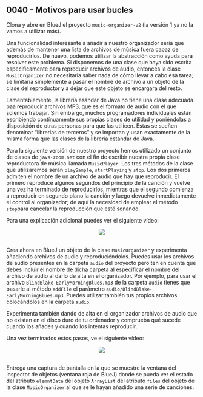 ## 0040 - Motivos para usar bucles

Clona y abre en BlueJ el proyecto `music-organizer-v2` (la versión 1 ya no la vamos a utilizar más).

Una funcionalidad interesante a añadir a nuestro organizador sería que además de mantener una lista de archivos de música fuera capaz de reproducirlos. De nuevo, podemos utilizar la abstracción como ayuda para resolver este problema. Si disponemos de una clase que haya sido escrita especificamente para reproducir archivos de audio, entonces la clase `MusicOrganizer` no necesitaria saber nada de cómo llevar a cabo esa tarea; se limitaría simplemente a pasar el nombre de archivo a un objeto de la clase del reproductor y a dejar que este objeto se encargara del resto.

Lamentablemente, la librería esándar de Java no tiene una clase adecuada paa reproducir archivos MP3, que es el formato de audio con el que solemos trabajar. Sin embargo, muchos programadores individuales están escribiendo contínuamente sus propias clases de utilidad y poniéndolas a disposición de otras personas para que las utilicen. Estas se sueñen denominar “librerias de terceros” y se importan y usan exactamente de la misma forma que las clases de la libreria estándar de Java.

Para la siguiente versión de nuestro proyecto hemos utilizado un conjunto de clases de `java-zoom.net` con el fin de escribir nuestra propia clase reproductora de música llamada `MusicPlayer`. Los tres métodos de la clase que utilizaremos serán `playSample`, `startPlaying` y `stop`. Los dos primeros admiten el nombre de un archivo de audio que hay que reproducir. El primero reproduce algunos segundos del principio de la canción y vuelve una vez ha terminado de reproducirlos, mientras que el segundo comienza a reproducir en segundo plano la canción y luego devuelve inmediatamente el control al organizador; de aquí la necesidad de emplear el método `stop`para cancelar la reproducción que esté sonando.

Para una explicación adicional puedes ver el siguiente vídeo:

<div align="center">
<a href="https://youtu.be/2f5VJzHCa2s"><img src="https://img.youtube.com/vi/2f5VJzHCa2s/0.jpg" ></a>
</div>
<br>

Crea ahora en BlueJ un objeto de la clase `MusicOrganizer` y experimenta añadiendo archivos de audio y reproduciéndolos. Puedes usar los archivos de audio presentes en la carpeta `audio` del proyecto pero ten en cuenta que debes incluir el nombre de dicha carpeta al especificar el nombre del archivo de audio al darlo de alta en el organizador. Por ejemplo, para usar el archivo `BlindBlake-EarlyMorningBlues.mp3` de la carpeta `audio` tienes que pasarle al método `addFile` el parámetro `audio/BlindBlake-EarlyMorningBlues.mp3`. Puedes utilizar también tus propios archivos colocándolos en la carpeta `audio`.

Experimenta también dando de alta en el organizador archivos de audio que no existan en el disco duro de tu ordenador y comprueba qué sucede cuando los añades y cuando los intentas reproducir.

Una vez terminados estos pasos, ve el siguiente vídeo:

<div align="center">
<a href="https://youtu.be/MEZNpjs515c"><img src="https://img.youtube.com/vi/MEZNpjs515c/0.jpg" ></a>
</div>
<br>

Entrega una captura de pantalla en la que se muestre la ventana del inspector de objetos (ventana roja de BlueJ) donde se pueda ver el estado del atributo `elemntData` del objeto `ArrayList` del atributo `files` del objeto de la clase `MusicOrganizer` al que se le hayan añadido una serie de canciones.
  


